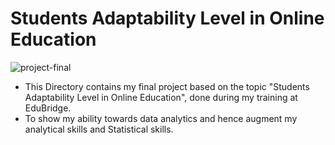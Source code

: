 # Students Adaptability Level in Online Education
![project-final](https://user-images.githubusercontent.com/98824143/177301898-c49607de-d58b-4e03-afaa-f85e9bff847f.png)


* This Directory contains my final project based on the topic "Students Adaptability Level in Online Education", done during my training at EduBridge.
* To show my ability towards data analytics and hence augment my analytical skills and Statistical skills.
